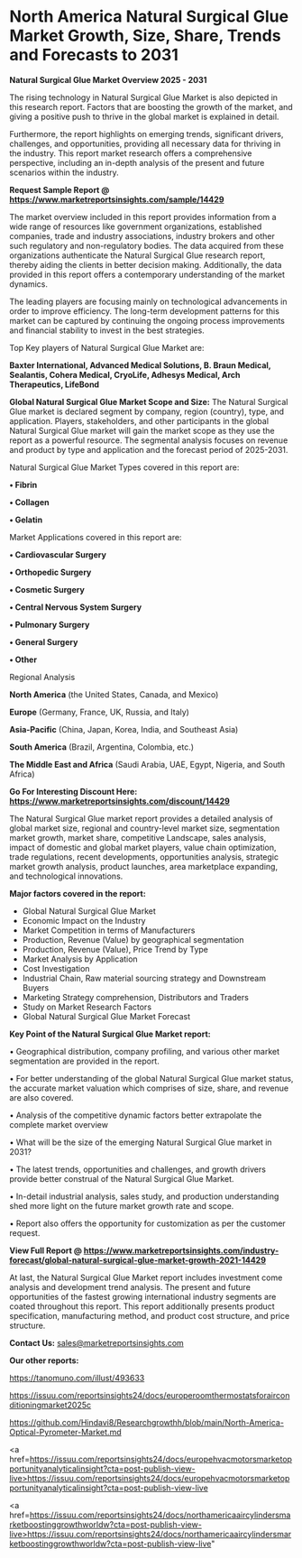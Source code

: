  # North America Natural Surgical Glue Market Growth, Size, Share, Trends and Forecasts to 2031

<Strong> Natural Surgical Glue Market Overview 2025 - 2031</strong>

The rising technology in Natural Surgical Glue Market is also depicted in this research report. Factors that are boosting the growth of the market, and giving a positive push to thrive in the global market is explained in detail.

Furthermore, the report highlights on emerging trends, significant drivers, challenges, and opportunities, providing all necessary data for thriving in the industry. This report market research offers a comprehensive perspective, including an in-depth analysis of the present and future scenarios within the industry.

<strong>Request Sample Report @ <a href=https://www.marketreportsinsights.com/sample/14429>https://www.marketreportsinsights.com/sample/14429</a></strong>

The market overview included in this report provides information from a wide range of resources like government organizations, established companies, trade and industry associations, industry brokers and other such regulatory and non-regulatory bodies. The data acquired from these organizations authenticate the Natural Surgical Glue research report, thereby aiding the clients in better decision making. Additionally, the data provided in this report offers a contemporary understanding of the market dynamics.

The leading players are focusing mainly on technological advancements in order to improve efficiency. The long-term development patterns for this market can be captured by continuing the ongoing process improvements and financial stability to invest in the best strategies.

Top Key players of Natural Surgical Glue Market are:

<strong>Baxter International, Advanced Medical Solutions, B. Braun Medical, Sealantis, Cohera Medical, CryoLife, Adhesys Medical, Arch Therapeutics, LifeBond</strong>

<strong><b>Global Natural Surgical Glue Market Scope and Size:</b></strong>
The Natural Surgical Glue market is declared segment by company, region (country), type, and application. Players, stakeholders, and other participants in the global Natural Surgical Glue market will gain the market scope as they use the report as a powerful resource. The segmental analysis focuses on revenue and product by type and application and the forecast period of 2025-2031.

Natural Surgical Glue Market Types covered in this report are:

<strong>• Fibrin

• Collagen

• Gelatin</strong>

Market Applications covered in this report are:

<strong>• Cardiovascular Surgery

• Orthopedic Surgery

• Cosmetic Surgery

• Central Nervous System Surgery

• Pulmonary Surgery

• General Surgery

• Other</strong> 

Regional Analysis

<strong>North America</strong> (the United States, Canada, and Mexico)

<strong>Europe</strong> (Germany, France, UK, Russia, and Italy)

<strong>Asia-Pacific</strong> (China, Japan, Korea, India, and Southeast Asia)

<strong>South America</strong> (Brazil, Argentina, Colombia, etc.)

<strong>The Middle East and Africa</strong> (Saudi Arabia, UAE, Egypt, Nigeria, and South Africa)

<strong>Go For Interesting Discount Here: <a href=https://www.marketreportsinsights.com/discount/14429>https://www.marketreportsinsights.com/discount/14429</a></strong>

The Natural Surgical Glue market report provides a detailed analysis of global market size, regional and country-level market size, segmentation market growth, market share, competitive Landscape, sales analysis, impact of domestic and global market players, value chain optimization, trade regulations, recent developments, opportunities analysis, strategic market growth analysis, product launches, area marketplace expanding, and technological innovations.

<strong><b>Major factors covered in the report:</b></strong>
<ul>
  <li>Global Natural Surgical Glue Market </li>
  <li>Economic Impact on the Industry</li>
  <li>Market Competition in terms of Manufacturers</li>
  <li>Production, Revenue (Value) by geographical segmentation</li>
  <li>Production, Revenue (Value), Price Trend by Type</li>
  <li>Market Analysis by Application</li>
  <li>Cost Investigation</li>
  <li>Industrial Chain, Raw material sourcing strategy and Downstream Buyers</li>
  <li>Marketing Strategy comprehension, Distributors and Traders</li>
  <li>Study on Market Research Factors</li>
  <li>Global Natural Surgical Glue Market Forecast</li>
</ul>

<strong><b>Key Point of the Natural Surgical Glue Market report:</b></strong>

• Geographical distribution, company profiling, and various other market segmentation are provided in the report.

• For better understanding of the global Natural Surgical Glue market status, the accurate market valuation which comprises of size, share, and revenue are also covered.

• Analysis of the competitive dynamic factors better extrapolate the complete market overview

• What will be the size of the emerging Natural Surgical Glue market in 2031?

• The latest trends, opportunities and challenges, and growth drivers provide better construal of the Natural Surgical Glue Market.

• In-detail industrial analysis, sales study, and production understanding shed more light on the future market growth rate and scope.

• Report also offers the opportunity for customization as per the customer request.

<strong><b>View Full Report @ <a href=https://www.marketreportsinsights.com/industry-forecast/global-natural-surgical-glue-market-growth-2021-14429>https://www.marketreportsinsights.com/industry-forecast/global-natural-surgical-glue-market-growth-2021-14429</a></b></strong>


At last, the Natural Surgical Glue Market report includes investment come analysis and development trend analysis. The present and future opportunities of the fastest growing international industry segments are coated throughout this report. This report additionally presents product specification, manufacturing method, and product cost structure, and price structure.

<strong>Contact Us:</strong>
sales@marketreportsinsights.com

<strong>Our other reports:</strong>

<a href=https://tanomuno.com/illust/493633>https://tanomuno.com/illust/493633</a>

<a href=https://issuu.com/reportsinsights24/docs/europeroomthermostatsforairconditioningmarket2025c>https://issuu.com/reportsinsights24/docs/europeroomthermostatsforairconditioningmarket2025c</a>

<a href=https://github.com/Hindavi8/Researchgrowthh/blob/main/North-America-Optical-Pyrometer-Market.md>https://github.com/Hindavi8/Researchgrowthh/blob/main/North-America-Optical-Pyrometer-Market.md</a>

<a href=https://issuu.com/reportsinsights24/docs/europehvacmotorsmarketopportunityanalyticalinsight?cta=post-publish-view-live>https://issuu.com/reportsinsights24/docs/europehvacmotorsmarketopportunityanalyticalinsight?cta=post-publish-view-live</a>

<a href=https://issuu.com/reportsinsights24/docs/northamericaaircylindersmarketboostinggrowthworldw?cta=post-publish-view-live>https://issuu.com/reportsinsights24/docs/northamericaaircylindersmarketboostinggrowthworldw?cta=post-publish-view-live</a>"
